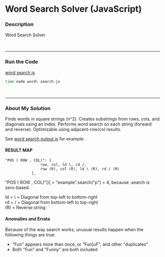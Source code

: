 # Word Search Solver (JavaScript)


### Description

Word Search Solver

<br />

---
### Run the Code

[word search.js](https://github.com/wrightben/codeeval/blob/master/code/word%20search.js)

```sh
time node word\ search.js
```

<br />

---
### About My Solution

Finds words in square strings (n^2). Creates substrings from rows, cols, and diagonals using an index. Performs word search on each string (forward and reverse). Optimizable using adjacent-row/col results.

See [word search output.js](https://github.com/wrightben/codeeval/blob/master/code/output/word%20search%20output.js) for example. 


#### RESULT MAP

```
"POS ( ROW , COL)":	[
				row, col, ld \, rd /, 
				row (R), col (R), ld \ (R), rd / (R)
			],
```

"POS ( ROW , COL)"[i] = "example".search("p") = 4, because .search is zero-based.

ld = \ = Diagonal from top-left to bottom-right <br />
rd = / = Diagonal from bottom-left to top-right <br />
(R) = Reverse string

#### Anomalies and Errata

Because of the way search works, unusual results happen when the following things are true:

* "Fun" appears more than once, or "Fun|uF", and other "duplicates"
* Both "Fun" and "Funny" are both included
